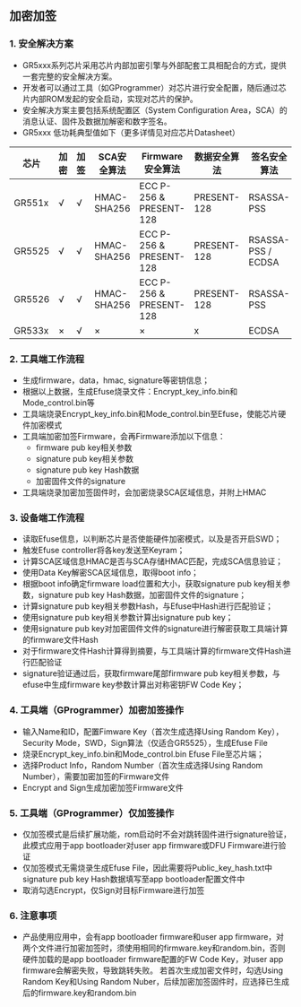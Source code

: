 ## 加密加签



### 1. 安全解决方案

- GR5xxx系列芯片采用芯片内部加密引擎与外部配套工具相配合的方式，提供一套完整的安全解决方案。
- 开发者可以通过工具（如GProgrammer）对芯片进行安全配置，随后通过芯片内部ROM发起的安全启动，实现对芯片的保护。
- 安全解决方案主要包括系统配置区（System Configuration Area，SCA）的消息认证、固件及数据加解密和数字签名。
- GR5xxx 低功耗典型值如下（更多详情见对应芯片Datasheet）

|   芯片  |   加密  |   加签   |   SCA安全算法  |      Firmware安全算法     |   数据安全算法  |   签名安全算法  |
| ------ | --------|---------|---------------|--------------------------|----------------|----------------|
| GR551x |    √    |    √    |  HMAC-SHA256  |	ECC P-256 & PRESENT-128 |   PRESENT-128  |   RSASSA-PSS   |
| GR5525 |    √    |    √    |  HMAC-SHA256  |	ECC P-256 & PRESENT-128 |   PRESENT-128  | RSASSA-PSS / ECDSA  |
| GR5526 |    √    |    √    |  HMAC-SHA256  |	ECC P-256 & PRESENT-128 |   PRESENT-128  |   RSASSA-PSS   |
| GR533x |    ×    |    √    |      ×        |            ×             |        x       |     ECDSA      |



### 2. 工具端工作流程

- 生成firmware，data，hmac, signature等密钥信息；
- 根据以上数据，生成Efuse烧录文件：Encrypt_key_info.bin和Mode_control.bin等
- 工具端烧录Encrypt_key_info.bin和Mode_control.bin至Efuse，使能芯片硬件加密模式
- 工具端加密加签Firmware，会再Firmware添加以下信息：
	- firmware pub key相关参数
	- signature pub key相关参数
	- signature pub key Hash数据
	- 加密固件文件的signature
- 工具端烧录加密加签固件时，会加密烧录SCA区域信息，并附上HMAC



### 3. 设备端工作流程

- 读取Efuse信息，以判断芯片是否使能硬件加密模式，以及是否开启SWD；
- 触发Efuse controller将各key发送至Keyram；
- 计算SCA区域信息HMAC是否与SCA存储HMAC匹配，完成SCA信息验证；
- 使用Data Key解密SCA区域信息，取得boot info；
- 根据boot info确定firmware load位置和大小，获取signature pub key相关参数，signature pub key Hash数据，加密固件文件的signature；
- 计算signature pub key相关参数Hash，与Efuse中Hash进行匹配验证；
- 使用signature pub key相关参数计算出signature pub key；
- 使用signature pub key对加密固件文件的signature进行解密获取工具端计算的firmware文件Hash
- 对于firmware文件Hash计算得到摘要，与工具端计算的firmware文件Hash进行匹配验证
- signature验证通过后，获取firmware尾部firmware pub key相关参数，与efuse中生成firmware key参数计算出对称密钥FW Code Key；



### 4. 工具端（GProgrammer）加密加签操作

- 输入Name和ID，配置Fimware Key（首次生成选择Using Random Key），Security Mode，SWD，Sign算法（仅适合GR5525），生成Efuse File
- 烧录Encrypt_key_info.bin和Mode_control.bin Efuse File至芯片端；
- 选择Product Info，Random Number（首次生成选择Using Random Number），需要加密加签的Firmware文件
- Encrypt and Sign生成加密加签Firmware文件



### 5. 工具端（GProgrammer）仅加签操作

- 仅加签模式是后续扩展功能，rom启动时不会对跳转固件进行signature验证，此模式应用于app bootloader对user app firmware或DFU Firmware进行验证
- 仅加签模式无需烧录生成Efuse File，因此需要将Public_key_hash.txt中signature pub key Hash数据填写至app bootloader配置文件中
- 取消勾选Encrypt，仅Sign对目标Firmware进行加签



### 6. 注意事项

- 产品使用应用中，会有app bootloader firmware和user app firmware，对两个文件进行加密加签时，须使用相同的firmware.key和random.bin，否则硬件加载的是app bootloader firmware配置的FW Code Key，对user app firmware会解密失败，导致跳转失败。 若首次生成加密文件时，勾选Using Random Key和Using Random Nuber，后续加密加签固件时，应选择已生成后的firmware.key和random.bin